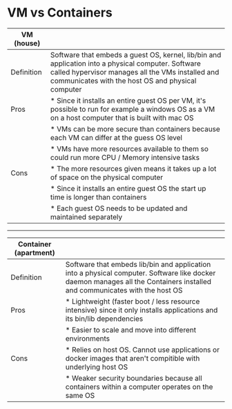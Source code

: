 # VM vs Containers

| VM (house) | |
| ----- | ----- |
| Definition | Software that embeds a guest OS, kernel, lib/bin and application into a physical computer. Software called hypervisor manages all the VMs installed and communicates with the host OS and physical computer
| Pros | * Since it installs an entire guest OS per VM, it's possible to run for example a windows OS as a VM on a host computer that is built with mac OS |
| | * VMs can be more secure than containers because each VM can differ at the guess OS level |
| | * VMs have more resources available to them so could run more CPU / Memory intensive tasks | 
| Cons | * The more resources given means it takes up a lot of space on the physical computer |
| | * Since it installs an entire guest OS the start up time is longer than containers |
| | * Each guest OS needs to be updated and maintained separately |

---

| Container (apartment) | |   
| ----- | ----- |
| Definition | Software that embeds lib/bin and application into a physical computer. Software like docker daemon manages all the Containers installed and communicates with the host OS |
| Pros | * Lightweight (faster boot / less resource intensive) since it only installs applications and its bin/lib dependencies |  
| | * Easier to scale and move into different environments |
| Cons | * Relies on host OS. Cannot use applications or docker images that aren't compitible with underlying host OS |
| | * Weaker security boundaries because all containers within a computer operates on the same OS |

